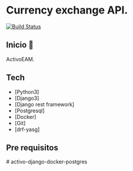 # Currency exchange API.

[![Build Status](https://travis-ci.org/joemccann/dillinger.svg?branch=master)](https://travis-ci.org/joemccann/dillinger)

 ## Inicio 🚀 
ActivoEAM.


## Tech

- [Python3]
- [Django3]
- [Django rest framework]
- [Postgresql]
- [Docker]
- [Git]
- [drf-yasg]

## Pre requisitos
#   a c t i v o - d j a n g o - d o c k e r - p o s t g r e s  
 